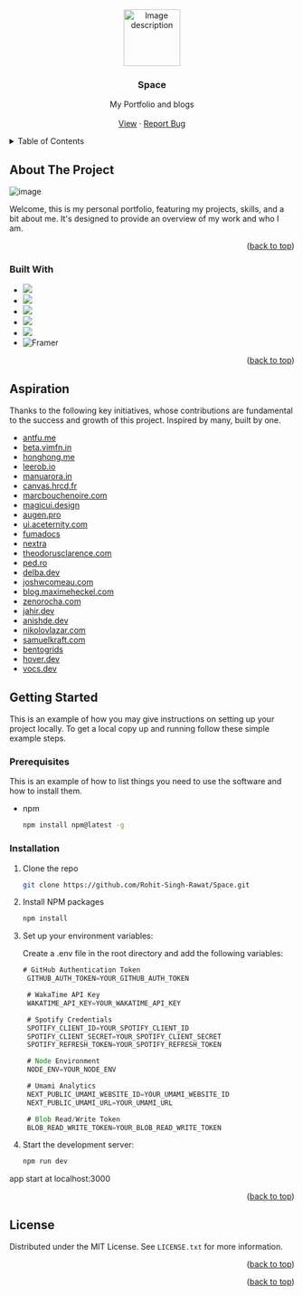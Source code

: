 
<a id="readme-top"></a>
<br />
<div align="center">
  <a href="https://github.com/Rohit-Singh-Rawat/Space">
    <img src="https://github.com/user-attachments/assets/44c27d9c-d204-4702-908f-e82ee63745a6" alt="Image description" width="100" />
  </a>

<h3 align="center">Space</h3>

  <p align="center">
    My Portfolio and blogs
    <br />
    <br />
    <a href="https://rohitsinghrawat.tech">View</a>
    ·
    <a href="mailto:rohitzrawat2003@gmail.com">Report Bug</a>
  </p>
</div>



<details>
  <summary>Table of Contents</summary>
  <ol>
    <li>
      <a href="#about-the-project">About The Project</a>
      <ul>
        <li><a href="#built-with">Built With</a></li>
      </ul>
    </li>
    <li><a href="#aspiration">Aspiration</a></li>
    <li>
      <a href="#getting-started">Getting Started</a>
      <ul>
        <li><a href="#prerequisites">Prerequisites</a></li>
        <li><a href="#installation">Installation</a></li>
      </ul>
    </li>
    <li><a href="#license">License</a></li>
  </ol>
</details>



<!-- ABOUT THE PROJECT -->
## About The Project
![image](https://github.com/user-attachments/assets/979b65bb-4a01-4a4d-93bd-70287b414296)

Welcome, this is my personal portfolio, featuring my projects, skills, and a bit about me. It's designed to provide an overview of my work and who I am.


<p align="right">(<a href="#readme-top">back to top</a>)</p>



### Built With

* <img src="https://img.shields.io/badge/next%20js-000000?style=for-the-badge&logo=nextdotjs&logoColor=white" />
* <img src="https://img.shields.io/badge/React-20232A?style=for-the-badge&logo=react&logoColor=61DAFB" />
* <img src="https://img.shields.io/badge/TypeScript-007ACC?style=for-the-badge&logo=typescript&logoColor=white" />
* <img src="https://img.shields.io/badge/Tailwind_CSS-38B2AC?style=for-the-badge&logo=tailwind-css&logoColor=white"/>
* <img src="https://img.shields.io/badge/shadcn%2Fui-000000?style=for-the-badge&logo=shadcnui&logoColor=white"/>
* ![Framer](https://img.shields.io/badge/Framer-black?style=for-the-badge&logo=framer&logoColor=blue)


<p align="right">(<a href="#readme-top">back to top</a>)</p>

## Aspiration
Thanks to the following key initiatives, whose contributions are fundamental to the success and growth of this project. Inspired by many, built by one.
- [antfu.me](https://antfu.me/)
- [beta.vimfn.in](https://beta.vimfn.in)
- [honghong.me](https://honghong.me)
- [leerob.io](https://leerob.io)
- [manuarora.in](https://manuarora.in/)
- [canvas.hrcd.fr](https://canvas.hrcd.fr/)
- [marcbouchenoire.com](https://marcbouchenoire.com)
- [magicui.design](https://magicui.design/)
- [augen.pro](https://augen.pro/)
- [ui.aceternity.com](https://ui.aceternity.com/)
- [fumadocs](https://fumadocs.vercel.app/) 
- [nextra](https://nextra.site/)
- [theodorusclarence.com](https://theodorusclarence.com/)
- [ped.ro](https://ped.ro/)
- [delba.dev](https://delba.dev/)
- [joshwcomeau.com](https://www.joshwcomeau.com/)
- [blog.maximeheckel.com](https://blog.maximeheckel.com/)
- [zenorocha.com](https://zenorocha.com/)
- [jahir.dev](https://jahir.dev/)
- [anishde.dev](https://anishde.dev/)
- [nikolovlazar.com](https://nikolovlazar.com/)
- [samuelkraft.com](https://samuelkraft.com/)
- [bentogrids](https://bentogrids.com/)
- [hover.dev](https://www.hover.dev/)
- [vocs.dev](https://vocs.dev/)

<!-- GETTING STARTED -->
## Getting Started

This is an example of how you may give instructions on setting up your project locally.
To get a local copy up and running follow these simple example steps.

### Prerequisites

This is an example of how to list things you need to use the software and how to install them.
* npm
  ```sh
  npm install npm@latest -g
  ```

### Installation

1. Clone the repo
   ```sh
   git clone https://github.com/Rohit-Singh-Rawat/Space.git
   ```
2. Install NPM packages
   ```sh
   npm install
   ```
3. Set up your environment variables:

     Create a .env file in the root directory and add the following variables:
   ```js
   # GitHub Authentication Token
    GITHUB_AUTH_TOKEN=YOUR_GITHUB_AUTH_TOKEN

    # WakaTime API Key
    WAKATIME_API_KEY=YOUR_WAKATIME_API_KEY

    # Spotify Credentials
    SPOTIFY_CLIENT_ID=YOUR_SPOTIFY_CLIENT_ID
    SPOTIFY_CLIENT_SECRET=YOUR_SPOTIFY_CLIENT_SECRET
    SPOTIFY_REFRESH_TOKEN=YOUR_SPOTIFY_REFRESH_TOKEN

    # Node Environment
    NODE_ENV=YOUR_NODE_ENV

    # Umami Analytics
    NEXT_PUBLIC_UMAMI_WEBSITE_ID=YOUR_UMAMI_WEBSITE_ID
    NEXT_PUBLIC_UMAMI_URL=YOUR_UMAMI_URL

    # Blob Read/Write Token
    BLOB_READ_WRITE_TOKEN=YOUR_BLOB_READ_WRITE_TOKEN

   ```
5. Start the development server:
   ```sh
   npm run dev
   ```
app start at localhost:3000
<p align="right">(<a href="#readme-top">back to top</a>)</p>






<!-- LICENSE -->
## License

Distributed under the MIT License. See `LICENSE.txt` for more information.

<p align="right">(<a href="#readme-top">back to top</a>)</p>



<p align="right">(<a href="#readme-top">back to top</a>)</p>


